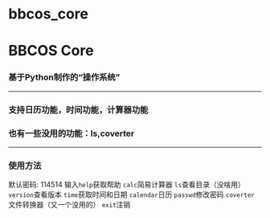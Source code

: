# bbcos_core
# BBCOS Core
### 基于Python制作的“操作系统”
----
### 支持日历功能，时间功能，计算器功能
### 也有一些没用的功能：ls,coverter
----
### 使用方法
默认密码: 114514
输入```help```获取帮助
```calc```简易计算器
```ls```查看目录（没啥用）
```version```查看版本
```time```获取时间和日期
```calendar```日历
```passwd```修改密码
```coverter```文件转换器（又一个没用的）
```exit```注销
